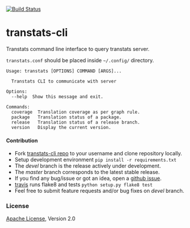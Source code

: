 [![Build Status](https://travis-ci.org/transtats/transtats-cli.svg?branch=devel)](https://travis-ci.org/transtats/transtats-cli)

# transtats-cli
Transtats command line interface to query transtats server.

`transtats.conf` should be placed inside `~/.config/` directory.

```shell
Usage: transtats [OPTIONS] COMMAND [ARGS]...

  Transtats CLI to communicate with server

Options:
  --help  Show this message and exit.

Commands:
  coverage  Translation coverage as per graph rule.
  package   Translation status of a package.
  release   Translation status of a release branch.
  version   Display the current version.
```


#### Contribution

* Fork [transtats-cli repo](https://github.com/transtats/transtats-cli) to your username and clone repository locally.
* Setup development environment `pip install -r requirements.txt`
* The *devel* branch is the release actively under development.
* The *master* branch corresponds to the latest stable release.
* If you find any bug/issue or got an idea, open a [github issue](https://github.com/transtats/transtats-cli/issues/new).
* [travis](https://travis-ci.org/transtats/transtats-cli) runs flake8 and tests `python setup.py flake8 test`
* Feel free to submit feature requests and/or bug fixes on *devel* branch.

### License

[Apache License](http://www.apache.org/licenses/LICENSE-2.0), Version 2.0
